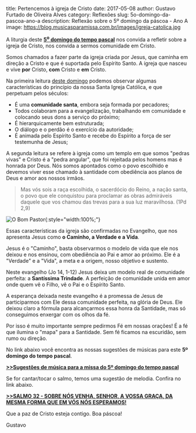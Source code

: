 ﻿title: Pertencemos à igreja de Cristo
date: 2017-05-08
author: Gustavo Furtado de Oliveira Alves
category: Reflexões
slug: 5o-domingo-da-pascoa-ano-a
description: Reflexão sobre o 5º domingo da páscoa - Ano A
image: https://blog.musicasparamissa.com.br/images/igreja-catolica.jpg

A liturgia deste [**5<sup>o</sup> domingo do tempo pascal**](http://musicasparamissa.com.br/sugestoes-para/5o-domingo-da-pascoa-ano-a/)
nos convida a refletir sobre a igreja de Cristo, nos convida a sermos comunidade em Cristo.

Somos chamados a fazer parte da igreja criada por Jesus,
que caminha em direção a Cristo e que é suportada pelo Espírito Santo.
A igreja que nasceu e vive **por** Cristo, **com** Cristo e **em** Cristo.

Na primeira leitura [deste domingo](http://musicasparamissa.com.br/sugestoes-para/5o-domingo-da-pascoa-ano-a/)
podemos observar algumas características do princípio da nossa Santa Igreja Católica,
e que perpetuam pelos séculos:

- É uma **comunidade santa**, embora seja formada por pecadores;
- Todos colaboram para a evangelização, trabalhando em comunidade e colocando seus dons a serviço do próximo;
- É hierarquicamente bem estruturada;
- O diálogo e o perdão é o exercício da autoridade;
- É animada pelo Espírito Santo e recebe do Espírito a força de ser testemunha de Jesus;

A segunda leitura se refere à igreja como um templo em que somos "pedras vivas"
e Cristo é a "pedra angular", que foi rejeitada pelos homens mas é honrada por Deus.
Nós somos apontados como o povo escolhido e devemos viver esse chamado à santidade
com obediência aos planos de Deus e amor aos nossos irmãos.

>Mas vós sois a raça escolhida, o sacerdócio do Reino,
a nação santa, o povo que ele conquistou
para proclamar as obras admiráveis
daquele que vos chamou das trevas
para a sua luz maravilhosa. (1Pd 2,9)

![O Bom Pastor](/images/igreja-catolica.jpg){:style="width:100%;"}

Essas características da igreja são confirmadas no Evangelho, que nos apresenta Jesus como
**o Caminho, a Verdade e a Vida**.

Jesus é o "Caminho", basta observarmos o modelo de vida que ele nos deixou e nos ensinou,
com obediência ao Pai e amor ao próximo. Ele é a "Verdade" e a "Vida", a meta e a origem,
nosso objetivo e sustento.

Neste evangelho (Jo 14, 1-12) Jesus deixa um modelo real de comunidade perfeita: a **Santíssima Trindade**.
A perfeição de comunidade unida em amor onde quem vê o Filho, vê o Pai e o Espírito Santo.

A esperança deixada neste evangelho é a promessa de Jesus de participarmos com Ele
dessa comunidade perfeita, na glória de Deus. Ele deixou claro a fórmula
para alcançarmos essa honra da Santidade, mas só conseguimos enxergar com os olhos da fé.

Por isso é muito importante sempre pedirmos Fé em nossas orações!
É a fé que ilumina o "mapa" para a Santidade. Sem fé ficamos na escuridão, sem rumo ou direção.

No link abaixo você encontra as nossas sugestões de músicas para este **5º domingo do tempo pascal**.

**[>>Sugestões de música para a missa do 5º domingo do tempo pascal](http://musicasparamissa.com.br/sugestoes-para/5o-domingo-da-pascoa-ano-a/)**

Se for cantar/tocar o salmo, temos uma sugestão de melodia. Confira no link abaixo.

**[>>SALMO 32 - SOBRE NÓS VENHA, SENHOR, A VOSSA GRAÇA, DA MESMA FORMA QUE EM VÓS NÓS ESPERAMOS!](http://musicasparamissa.com.br/musica/salmo-32-sobre-nos-venha-senhor-a-vossa-graca-da-mesma-forma/)**

Que a paz de Cristo esteja contigo. Boa páscoa!

Gustavo
